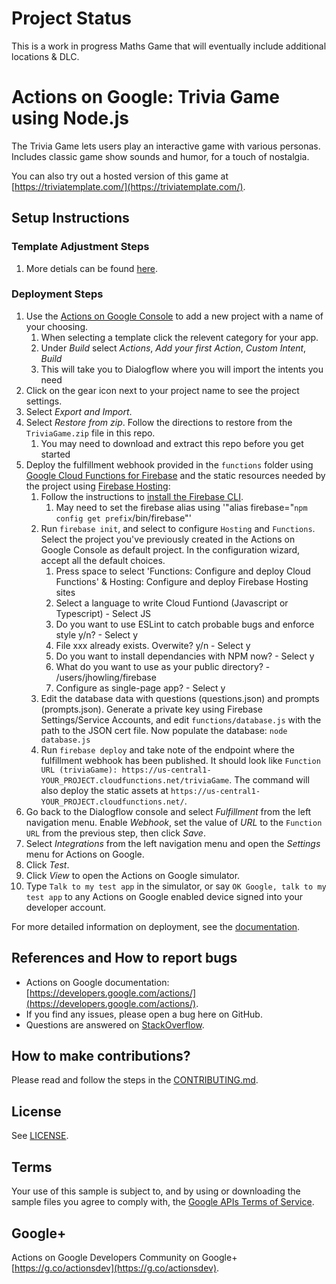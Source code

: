 # Project Status

This is a work in progress Maths Game that will eventually include additional locations & DLC.

# Actions on Google: Trivia Game using Node.js

The Trivia Game lets users play an interactive game with various personas. Includes classic game show sounds and humor, for a touch of nostalgia.

You can also try out a hosted version of this game at [https://triviatemplate.com/](https://triviatemplate.com/).

## Setup Instructions

### Template Adjustment Steps
1. More detials can be found [here](https://medium.com/@leonnicholls/google-assistant-trivia-game-742f38cae5de).

### Deployment Steps
1. Use the [Actions on Google Console](https://console.actions.google.com) to add a new project with a name of your choosing.
    1. When selecting a template click the relevent category for your app.
    2. Under *Build* select *Actions*, *Add your first Action*, *Custom Intent*, *Build*
    3. This will take you to Dialogflow where you will import the intents you need
4. Click on the gear icon next to your project name to see the project settings.
5. Select *Export and Import*.
6. Select *Restore from zip*. Follow the directions to restore from the `TriviaGame.zip` file in this repo.
    1. You may need to download and extract this repo before you get started
7. Deploy the fulfillment webhook provided in the `functions` folder using [Google Cloud Functions for Firebase](https://firebase.google.com/docs/functions/) and the static resources needed by the project using [Firebase Hosting](https://firebase.google.com/docs/hosting/):
    1. Follow the instructions to [install the Firebase CLI](https://firebase.google.com/docs/hosting/quickstart#install-the-firebase-cli).
        1. May need to set the firebase alias using '"alias firebase="`npm config get prefix`/bin/firebase"'
    2. Run `firebase init`, and select to configure `Hosting` and `Functions`. Select the project you've previously created in the Actions on Google Console as default project. In the configuration wizard, accept all the default choices.
       1. Press space to select 'Functions: Configure and deploy Cloud Functions' & Hosting: Configure and deploy Firebase Hosting sites
       2. Select a language to write Cloud Funtiond (Javascript or Typescript) - Select JS
       3. Do you want to use ESLint to catch probable bugs and enforce style y/n? - Select y
       4. File xxx already exists. Overwite? y/n - Select y
       5. Do you want to install dependancies with NPM now? - Select y
       6. What do you want to use as your public directory? - /users/jhowling/firebase
       7. Configure as single-page app? - Select y
    3. Edit the database data with questions (questions.json) and prompts (prompts.json). Generate a private key using Firebase Settings/Service Accounts, and edit `functions/database.js` with the path to the JSON cert file. Now populate the database: `node database.js`
    4. Run `firebase deploy` and take note of the endpoint where the fulfillment webhook has been published. It should look like `Function URL (triviaGame): https://us-central1-YOUR_PROJECT.cloudfunctions.net/triviaGame`. The command will also deploy the static assets at `https://us-central1-YOUR_PROJECT.cloudfunctions.net/`.
8. Go back to the Dialogflow console and select *Fulfillment* from the left navigation menu. Enable *Webhook*, set the value of *URL* to the `Function URL` from the previous step, then click *Save*.
9. Select *Integrations* from the left navigation menu and open the *Settings* menu for Actions on Google.
10. Click *Test*.
11. Click *View* to open the Actions on Google simulator.
11. Type `Talk to my test app` in the simulator, or say `OK Google, talk to my test app` to any Actions on Google enabled device signed into your developer account.

For more detailed information on deployment, see the [documentation](https://developers.google.com/actions/dialogflow/deploy-fulfillment).

## References and How to report bugs
* Actions on Google documentation: [https://developers.google.com/actions/](https://developers.google.com/actions/).
* If you find any issues, please open a bug here on GitHub.
* Questions are answered on [StackOverflow](https://stackoverflow.com/questions/tagged/actions-on-google).

## How to make contributions?
Please read and follow the steps in the [CONTRIBUTING.md](CONTRIBUTING.md).

## License
See [LICENSE](LICENSE).

## Terms
Your use of this sample is subject to, and by using or downloading the sample files you agree to comply with, the [Google APIs Terms of Service](https://developers.google.com/terms/).

## Google+
Actions on Google Developers Community on Google+ [https://g.co/actionsdev](https://g.co/actionsdev).
